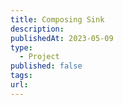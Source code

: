 ```yaml
---
title: Composing Sink
description: 
publishedAt: 2023-05-09
type:
  - Project
published: false
tags: 
url:
---
```

